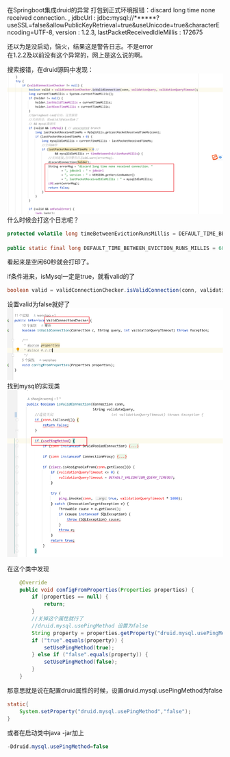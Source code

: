 在Springboot集成druid的异常
打包到正式环境报错：discard long time none received connection. , jdbcUrl : jdbc:mysql://******?useSSL=false&allowPublicKeyRetrieval=true&useUnicode=true&characterEncoding=UTF-8, version : 1.2.3, lastPacketReceivedIdleMillis : 172675

还以为是没启动，恼火，结果这是警告日志。不是error  
在1.2.2及以前没有这个异常的，网上是这么说的啊。  

搜索报错，在druid源码中发现：
![image](../../images/Snipaste_2022-06-18_02-32-25.png)
什么时候会打这个日志呢？

```java
protected volatile long timeBetweenEvictionRunsMillis = DEFAULT_TIME_BETWEEN_EVICTION_RUNS_MILLIS;

public static final long DEFAULT_TIME_BETWEEN_EVICTION_RUNS_MILLIS = 60 * 1000L;
```
看起来是空闲60秒就会打印了。

if条件进来，isMysql一定是true，就看valid的了
```java
boolean valid = validConnectionChecker.isValidConnection(conn, validationQuery, validationQueryTimeout);
```

设置valid为false就好了
![image](../../images/Snipaste_2022-06-18_02-45-04.png)
找到mysql的实现类
![image](../../images/Snipaste_2022-06-18_02-46-01.png)

在这个类中发现
```java
    @Override
    public void configFromProperties(Properties properties) {
        if (properties == null) {
            return;
        }
        //关掉这个属性就行了
        //druid.mysql.usePingMethod 设置为false
        String property = properties.getProperty("druid.mysql.usePingMethod");
        if ("true".equals(property)) {
            setUsePingMethod(true);
        } else if ("false".equals(property)) {
            setUsePingMethod(false);
        }
    }
```

那意思就是说在配置druid属性的时候，设置druid.mysql.usePingMethod为false  

```java
static{
    System.setProperty("druid.mysql.usePingMethod","false");
}
```

或者在启动类中java -jar加上
```java
-Ddruid.mysql.usePingMethod=false
```